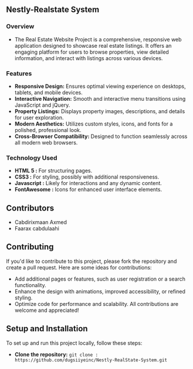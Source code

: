 ## Nestly-Realstate System
### Overview 
- The Real Estate Website Project is a comprehensive, responsive web application designed to showcase real estate listings. It offers an engaging platform for users to browse properties, view detailed information, and interact with listings across various devices.
### Features 
- **Responsive Design:** Ensures optimal viewing experience on desktops, tablets, and mobile devices.
- **Interactive Navigation:** Smooth and interactive menu transitions using JavaScript and jQuery.
- **Property Listings:** Displays property images, descriptions, and details for user exploration.
- **Modern Aesthetics:** Utilizes custom styles, icons, and fonts for a polished, professional look.
- **Cross-Browser Compatibility:** Designed to function seamlessly across all modern web browsers.
### Technology Used 
- **HTML 5 :** For structuring pages.
- **CSS3 :** For styling, possibly with additional responsiveness.
- **Javascript :** Likely for interactions and any dynamic content.
- **FontAwesome :** Icons for enhanced user interface elements.
## Contributors
- Cabdirixmaan Axmed
- Faarax cabdulaahi
## Contributing 
If you'd like to contribute to this project, please fork the repository and create a pull request. Here are some ideas for contributions:
 - Add additional pages or features, such as user registration or a search functionality.
 - Enhance the design with animations, improved accessibility, or refined styling.
 - Optimize code for performance and scalability.
All contributions are welcome and appreciated!
## Setup and Installation
To set up and run this project locally, follow these steps:
- **Clone the repository:**
```git clone : https://github.com/dugsiiyeinc/Nestly-RealState-System.git```
